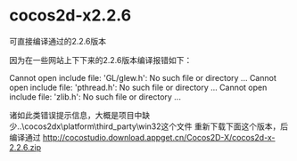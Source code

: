 # cocos2d-x2.2.6
可直接编译通过的2.2.6版本

因为在一些网站上下下来的2.2.6版本编译报错如下：

Cannot open include file: 'GL/glew.h': No such file or directory
...
Cannot open include file: 'pthread.h': No such file or directory
...
Cannot open include file: 'zlib.h': No such file or directory
...

诸如此类错误提示信息，大概是项目中缺少..\cocos2dx\platform\third_party\win32这个文件 
重新下载下面这个版本，后编译通过
http://cocostudio.download.appget.cn/Cocos2D-X/cocos2d-x-2.2.6.zip
